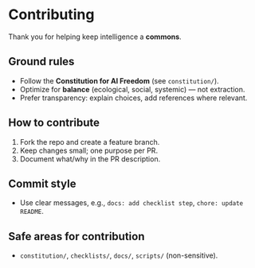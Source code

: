 ﻿# Contributing

Thank you for helping keep intelligence a **commons**.

## Ground rules
- Follow the **Constitution for AI Freedom** (see `constitution/`).
- Optimize for **balance** (ecological, social, systemic) — not extraction.
- Prefer transparency: explain choices, add references where relevant.

## How to contribute
1. Fork the repo and create a feature branch.
2. Keep changes small; one purpose per PR.
3. Document what/why in the PR description.

## Commit style
- Use clear messages, e.g., `docs: add checklist step`, `chore: update README`.

## Safe areas for contribution
- `constitution/`, `checklists/`, `docs/`, `scripts/` (non-sensitive).
